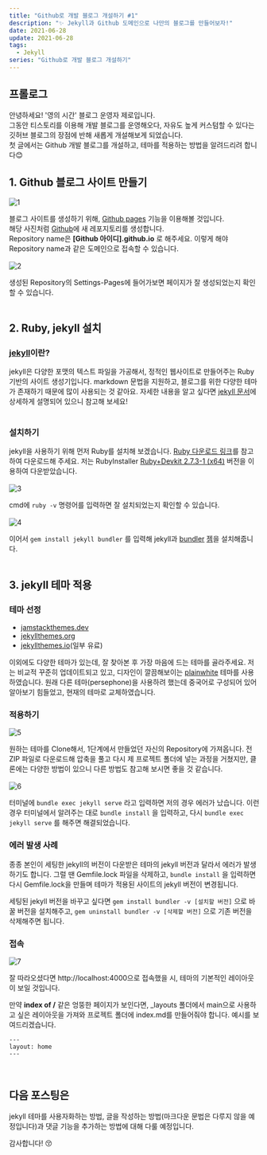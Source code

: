 ```yaml
---
title: "Github로 개발 블로그 개설하기 #1"
description: "✨ Jekyll과 Github 도메인으로 나만의 블로그를 만들어보자!"
date: 2021-06-28
update: 2021-06-28
tags:
  - Jekyll
series: "Github로 개발 블로그 개설하기"
---
```


## 프롤로그

안녕하세요! '영의 시간' 블로그 운영자 제로입니다.  
그동안 티스토리를 이용해 개발 블로그를 운영해오다, 자유도 높게 커스텀할 수 있다는 깃허브 블로그의 장점에 반해 새롭게 개설해보게 되었습니다.  
첫 글에서는 Github 개발 블로그를 개설하고, 테마를 적용하는 방법을 알려드리려 합니다😊

## 1. Github 블로그 사이트 만들기

![1](https://user-images.githubusercontent.com/52748335/123634195-1b7e1680-d855-11eb-8024-5753975ee141.PNG)<br/>

블로그 사이트를 생성하기 위해, [Github pages][github-pages] 기능을 이용해볼 것입니다.  
해당 사진처럼 [Github][github-main]에 새 레포지토리를 생성합니다.  
Repository name은 <b>[Github 아이디].github.io</b> 로 해주세요. 이렇게 해야 Repository name과 같은 도메인으로 접속할 수 있습니다.
<br/><br/>
![2](https://user-images.githubusercontent.com/52748335/123637165-ab718f80-d858-11eb-94ba-c3e21a6b3982.png)<br/>

생성된 Repository의 Settings-Pages에 들어가보면 페이지가 잘 생성되었는지 확인할 수 있습니다.<br/>
<br/>

## 2. Ruby, jekyll 설치

### [jekyll][jekyll-main]이란?

jekyll은 다양한 포맷의 텍스트 파일을 가공해서, 정적인 웹사이트로 만들어주는 Ruby 기반의 사이트 생성기입니다. markdown 문법을 지원하고, 블로그를 위한 다양한 테마가 존재하기 때문에 많이 사용되는 것 같아요. 자세한 내용을 알고 싶다면 [jekyll 문서][jekyll-docs]에 상세하게 설명되어 있으니 참고해 보세요!<br/><br/>

### 설치하기

jekyll을 사용하기 위해 먼저 Ruby를 설치해 보겠습니다. [Ruby 다운로드 링크][ruby-downloads]를 참고하여 다운로드해 주세요. 저는 RubyInstaller [Ruby+Devkit 2.7.3-1 (x64)][ruby-download-direct] 버전을 이용하여 다운받았습니다.
<br/><br/>
![3](https://user-images.githubusercontent.com/52748335/123639839-892d4100-d85b-11eb-9a59-32849bfe8b73.PNG)<br/>

cmd에 `ruby -v` 명령어를 입력하면 잘 설치되었는지 확인할 수 있습니다.
<br/><br/>
![4](https://user-images.githubusercontent.com/52748335/123641331-1f159b80-d85d-11eb-8d09-9a782d6d240f.PNG)<br/>

이어서 `gem install jekyll bundler` 를 입력해 jekyll과 [bundler][jekyll-bundler-docs] [젬][jekyll-gem-docs]을 설치해줍니다.<br/>
<br/>

## 3. jekyll 테마 적용

### 테마 선정

- [jamstackthemes.dev][jamstackthemes-dev]
- [jekyllthemes.org][jekyll-themes]
- [jekyllthemes.io][jekyll-themes-io](일부 유료)<br/>

이외에도 다양한 테마가 있는데, 잘 찾아본 후 가장 마음에 드는 테마를 골라주세요.
저는 비교적 꾸준히 업데이트되고 있고, 디자인이 깔끔해보이는 [plainwhite][plainwhite] 테마를 사용하였습니다. 원래 다른 테마(persephone)을 사용하려 했는데 중국어로 구성되어 있어 알아보기 힘들었고, 현재의 테마로 교체하였습니다.

### 적용하기

![5](https://user-images.githubusercontent.com/52748335/123653761-6b1a0d80-d868-11eb-920a-3527031903d3.png)<br/>

원하는 테마를 Clone해서, 1단계에서 만들었던 자신의 Repository에 가져옵니다. 전 ZIP 파일로 다운로드해 압축을 풀고 다시 제 프로젝트 폴더에 넣는 과정을 거쳤지만, 클론에는 다양한 방법이 있으니 다른 방법도 참고해 보시면 좋을 것 같습니다.
<br/><br/>
![6](https://user-images.githubusercontent.com/52748335/123654467-11fea980-d869-11eb-97c2-ea2f95b7b40b.PNG)<br/>

터미널에 `bundle exec jekyll serve` 라고 입력하면 저의 경우 에러가 났습니다. 이런 경우 터미널에서 알려주는 대로 `bundle install` 을 입력하고, 다시 `bundle exec jekyll serve` 를 해주면 해결되었습니다.

### 에러 발생 사례

종종 본인이 세팅한 jekyll의 버전이 다운받은 테마의 jekyll 버전과 달라서 에러가 발생하기도 합니다. 그럴 땐 Gemfile.lock 파일을 삭제하고, `bundle install` 을 입력하면 다시 Gemfile.lock을 만들며 테마가 적용된 사이트의 jekyll 버전이 변경됩니다.

세팅된 jekyll 버전을 바꾸고 싶다면 `gem install bundler -v [설치할 버전]` 으로 바꿀 버전을 설치해주고, `gem uninstall bundler -v [삭제할 버전]` 으로 기존 버전을 삭제해주면 됩니다.

### 접속

![7](https://user-images.githubusercontent.com/52748335/123655881-5e96b480-d86a-11eb-8983-4d50ee677483.PNG)<br/>

잘 따라오셨다면 http://localhost:4000으로 접속했을 시, 테마의 기본적인 레이아웃이 보일 것입니다.

만약 <b>index of /</b> 같은 엉뚱한 페이지가 보인다면, \_layouts 폴더에서 main으로 사용하고 싶은 레이아웃을 가져와 프로젝트 폴더에 index.md를 만들어줘야 합니다. 예시를 보여드리겠습니다.

```
---
layout: home
---
```

<br/>

## 다음 포스팅은

jekyll 테마를 사용자화하는 방법, 글을 작성하는 방법(마크다운 문법은 다루지 않을 예정입니다)과 댓글 기능을 추가하는 방법에 대해 다룰 예정입니다.

감사합니다! 😚

[github-main]: https://github.com
[github-pages]: https://pages.github.com
[jekyll-main]: https://jekyllrb-ko.github.io/
[jekyll-docs]: https://jekyllrb-ko.github.io/docs
[jekyll-bundler-docs]: https://jekyllrb-ko.github.io/docs/ruby-101/#bundler
[jekyll-gem-docs]: https://jekyllrb-ko.github.io/docs/ruby-101/#gems
[jamstackthemes-dev]: https://jamstackthemes.dev/ssg/jekyll/
[jekyll-themes]: http://jekyllthemes.org/
[jekyll-themes-io]: https://jekyllthemes.io/
[plainwhite]: https://github.com/samarsault/plainwhite-jekyll
[ruby-downloads]: https://www.ruby-lang.org/ko/downloads/
[ruby-download-direct]: https://github.com/oneclick/rubyinstaller2/releases/download/RubyInstaller-2.7.3-1/rubyinstaller-devkit-2.7.3-1-x64.exe
